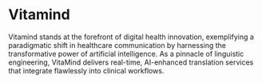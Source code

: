 # Vitamind
Vitamind stands at the forefront of digital health innovation, exemplifying a paradigmatic shift in healthcare communication by harnessing the transformative power of artificial intelligence. As a pinnacle of linguistic engineering, VitaMind delivers real-time, AI-enhanced translation services that integrate flawlessly into clinical workflows.
